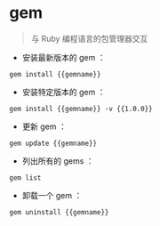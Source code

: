 # gem

> 与 Ruby 编程语言的包管理器交互

- 安装最新版本的 gem ：

`gem install {{gemname}}`

- 安装特定版本的 gem ：

`gem install {{gemname}} -v {{1.0.0}}`

- 更新 gem ：

`gem update {{gemname}}`

- 列出所有的 gems ：

`gem list`

- 卸载一个 gem ：

`gem uninstall {{gemname}}`

[#]: contributors: ([潘潘])